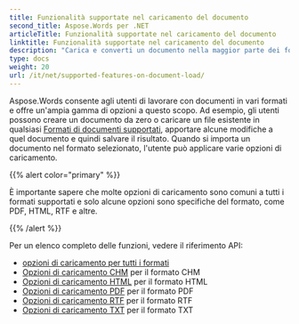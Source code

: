 ```yaml
---
title: Funzionalità supportate nel caricamento del documento
second_title: Aspose.Words per .NET
articleTitle: Funzionalità supportate nel caricamento del documento
linktitle: Funzionalità supportate nel caricamento del documento
description: "Carica e converti un documento nella maggior parte dei formati più diffusi e supporta molte funzionalità Microsoft Word utilizzando C#."
type: docs
weight: 20
url: /it/net/supported-features-on-document-load/
---
```


Aspose.Words consente agli utenti di lavorare con documenti in vari formati e offre un'ampia gamma di opzioni a questo scopo. Ad esempio, gli utenti possono creare un documento da zero o caricare un file esistente in qualsiasi [Formati di documenti supportati](/words/it/net/supported-document-formats/), apportare alcune modifiche a quel documento e quindi salvare il risultato. Quando si importa un documento nel formato selezionato, l'utente può applicare varie opzioni di caricamento.

{{% alert color="primary" %}}

È importante sapere che molte opzioni di caricamento sono comuni a tutti i formati supportati e solo alcune opzioni sono specifiche del formato, come PDF, HTML, RTF e altre.

{{% /alert %}}

Per un elenco completo delle funzioni, vedere il riferimento API:

- [opzioni di caricamento per tutti i formati](https://reference.aspose.com/words/net/aspose.words.loading/loadoptions/)
- [Opzioni di caricamento CHM](https://reference.aspose.com/words/net/aspose.words.loading/chmloadoptions/) per il formato CHM
- [Opzioni di caricamento HTML](https://reference.aspose.com/words/net/aspose.words.loading/htmlloadoptions/) per il formato HTML
- [Opzioni di caricamento PDF](https://reference.aspose.com/words/net/aspose.words.loading/pdfloadoptions/) per il formato PDF
- [Opzioni di caricamento RTF](https://reference.aspose.com/words/net/aspose.words.loading/rtfloadoptions/) per il formato RTF
- [Opzioni di caricamento TXT](https://reference.aspose.com/words/net/aspose.words.loading/txtloadoptions/) per il formato TXT
